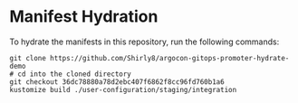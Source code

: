 # Manifest Hydration

To hydrate the manifests in this repository, run the following commands:

```shell
git clone https://github.com/Shirly8/argocon-gitops-promoter-hydrate-demo
# cd into the cloned directory
git checkout 36dc78880a78d2ebc407f6862f8cc96fd760b1a6
kustomize build ./user-configuration/staging/integration
```

